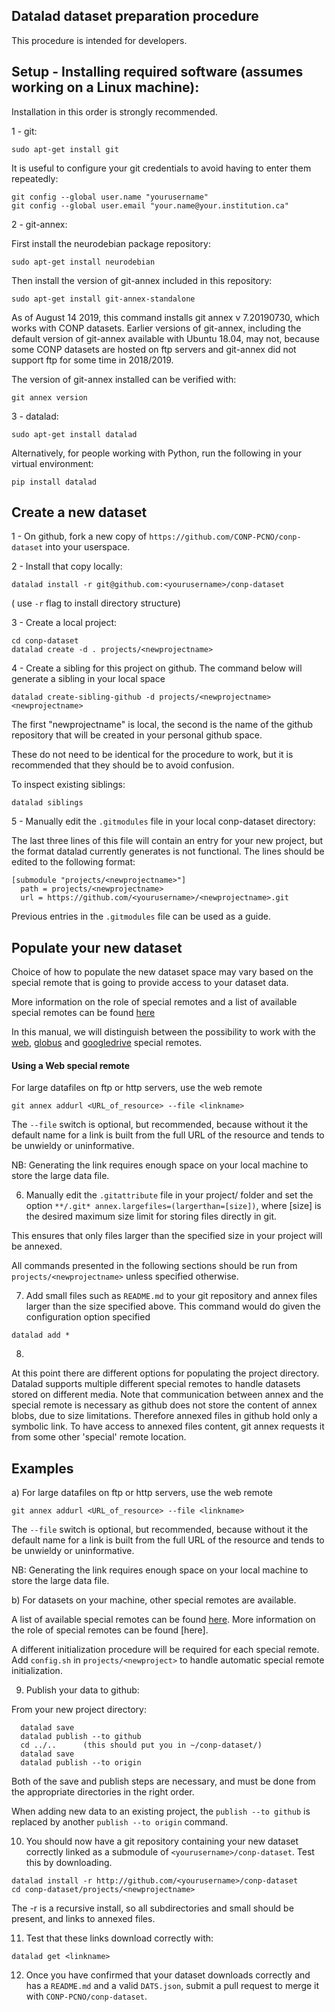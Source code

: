 ## Datalad dataset preparation procedure

This procedure is intended for developers.

## Setup - Installing required software (assumes working on a Linux machine):

Installation in this order is strongly recommended.

1 - git:

```sudo apt-get install git```

It is useful to configure your git credentials to avoid having to enter them repeatedly:

```
git config --global user.name "yourusername" 
git config --global user.email "your.name@your.institution.ca"
```

2 -  git-annex:

First install the neurodebian package repository:

```sudo apt-get install neurodebian```

Then install the version of git-annex included in this repository:

```sudo apt-get install git-annex-standalone```

As of August 14 2019, this command installs git annex v 7.20190730, which works with CONP datasets. Earlier versions of git-annex, including the default version of git-annex available with Ubuntu 18.04, may not, because some CONP datasets are hosted on ftp servers and git-annex did not support ftp for some time in 2018/2019.

The version of git-annex installed can be verified with:

```git annex version```


3 - datalad:

```sudo apt-get install datalad```

Alternatively, for people working with Python, run the following in your virtual environment:

```pip install datalad```


## Create a new dataset


1 - On github, fork a new copy of ```https://github.com/CONP-PCNO/conp-dataset``` into your userspace.

2 - Install that copy locally:

```datalad install -r git@github.com:<yourusername>/conp-dataset```

( use ```-r``` flag to install directory structure)

3 - Create a local project:

```
cd conp-dataset
datalad create -d . projects/<newprojectname>
```

4 - Create a sibling for this project on github. The command below will generate a sibling in your local space

```datalad create-sibling-github -d projects/<newprojectname> <newprojectname>```

The first "newprojectname" is local, the second is the name of the github repository that will be created in your personal github space.

These do not need to be identical for the procedure to work, but it is recommended that they should be to avoid confusion.

To inspect existing siblings: 
  
 ```datalad siblings```


5 - Manually edit the ```.gitmodules``` file in your local conp-dataset directory:

The last three lines of this file will contain an entry for your new project, but the format datalad currently generates is not functional.  The lines should be edited to the following format:

```
[submodule "projects/<newprojectname>"]
  path = projects/<newprojectname>
  url = https://github.com/<yourusername>/<newprojectname>.git
```

Previous entries in the ```.gitmodules``` file can be used as a guide.


## Populate your new dataset

Choice of how to populate the new dataset space may vary based on the special remote that is going to provide access to your dataset data. 

More information on the role of special remotes and a list of available special remotes can be found [here](http://git-annex.branchable.com/special_remotes/)

In this manual, we will distinguish between the possibility to work with the [web](https://git-annex.branchable.com/tips/using_the_web_as_a_special_remote/), 
[globus](https://github.com/CONP-PCNO/git-annex-remote-globus) and [googledrive](https://github.com/Lykos153/git-annex-remote-googledrive) special remotes.



#### Using a Web special remote

For large datafiles on ftp or http servers, use the web remote  
        
```
git annex addurl <URL_of_resource> --file <linkname>
```

The ```--file``` switch is optional, but recommended, because without it the default name for a link is built from the full URL of the resource and tends to be unwieldy or uninformative.  

NB: Generating the link requires enough space on your local machine to store the large data file. 


6. Manually edit the ```.gitattribute``` file in your project/<newprojectname> folder and set the option ```**/.git* annex.largefiles=(largerthan=[size])```, where [size] is the desired maximum size limit for storing files directly in git.

This ensures that only files larger than the specified size in your project will be annexed.

All commands presented in the following sections should be run from ```projects/<newprojectname>``` unless specified otherwise.

7. Add small files such as ```README.md``` to your git repository and annex files larger than the size specified above. This command would do given the configuration option specified

  ```
  datalad add *
  ```

8. 

At this point there are different options for populating the project directory.  Datalad supports multiple different special remotes to handle datasets stored on different media.  Note that communication between annex and the special remote is necessary as github does not store the content of annex blobs, due to size limitations. Therefore annexed files in github hold only a symbolic link. To have access to annexed files content, git annex requests it from some other 'special' remote location.


## Examples

a) For large datafiles on ftp or http servers, use the web remote

  ```
  git annex addurl <URL_of_resource> --file <linkname>
  ```

The ```--file``` switch is optional, but recommended, because without it the default name for a link is built from the full URL of the resource and tends to be unwieldy or uninformative.

NB: Generating the link requires enough space on your local machine to store the large data file. 

b) For datasets on your machine, other special remotes are available.

A list of available special remotes can be found [here](http://git-annex.branchable.com/special_remotes/). More information on the role of special remotes can be found [here]. 

A different initialization procedure will be required for each special remote.  Add ```config.sh``` in ```projects/<newproject>``` to handle automatic special remote initialization.

9. Publish your data to github:

From your new project directory:

```
  datalad save
  datalad publish --to github
  cd ../..		(this should put you in ~/conp-dataset/)
  datalad save
  datalad publish --to origin
```

Both of the save and publish steps are necessary, and must be done from the appropriate directories in the right order.

When adding new data to an existing project, the ```publish --to github``` is replaced by another ```publish --to origin``` command.


10. You should now have a git repository containing your new dataset correctly linked as a submodule of ```<yourusername>/conp-dataset```.  Test this by downloading.

```
datalad install -r http://github.com/<yourusername>/conp-dataset
cd conp-dataset/projects/<newprojectname>
```

The -r is a recursive install, so all subdirectories and small should be present, and links to annexed files.

11.  Test that these links download correctly with:

```datalad get <linkname>```

12.  Once you have confirmed that your dataset downloads correctly and has a ```README.md``` and a valid ```DATS.json```, submit a pull request to merge it with ```CONP-PCNO/conp-dataset```.




